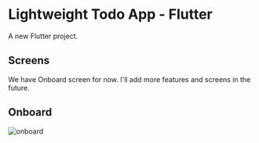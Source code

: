 # Lightweight Todo App - Flutter

A new Flutter project.

## Screens
We have Onboard screen for now. I'll add more features and screens in the future.
## Onboard
![onboard](https://user-images.githubusercontent.com/44681322/108638718-91d2cc80-74a1-11eb-8f57-0b2045d1770e.png)
